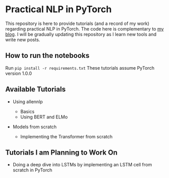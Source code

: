 # Practical NLP in PyTorch
This repository is here to provide tutorials (and a record of my work) regarding practical NLP in PyTorch. The code here is complementary to [my blog](http://mlexplained.com/).
I will be gradually updating this repository as I learn new tools and write new posts.

## How to run the notebooks
Run `pip install -r requirements.txt`
These tutorials assume PyTorch version 1.0.0

## Available Tutorials
- Using allennlp
    - Basics
    - Using BERT and ELMo

- Models from scratch
    - Implementing the Transformer from scratch

## Tutorials I am Planning to Work On
- Doing a deep dive into LSTMs by implementing an LSTM cell from scratch in PyTorch
